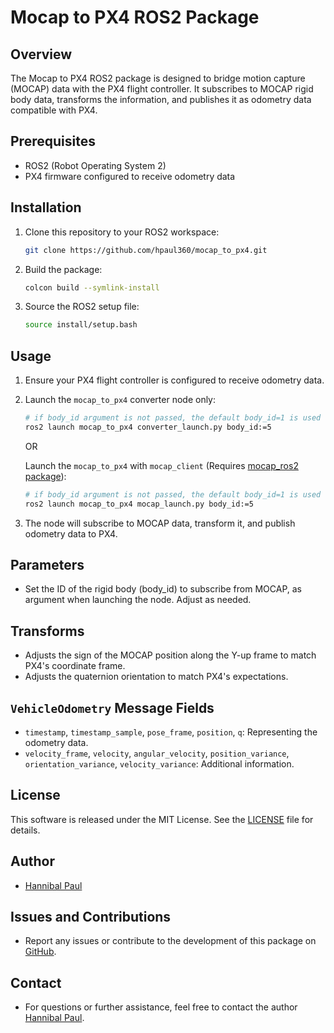 # Mocap to PX4 ROS2 Package

## Overview
The Mocap to PX4 ROS2 package is designed to bridge motion capture (MOCAP) data with the PX4 flight controller. It subscribes to MOCAP rigid body data, transforms the information, and publishes it as odometry data compatible with PX4.

## Prerequisites
- ROS2 (Robot Operating System 2)
- PX4 firmware configured to receive odometry data

## Installation
1. Clone this repository to your ROS2 workspace:

    ```bash
    git clone https://github.com/hpaul360/mocap_to_px4.git
    ```

2. Build the package:

    ```bash
    colcon build --symlink-install
    ```

3. Source the ROS2 setup file:

    ```bash
    source install/setup.bash
    ```

## Usage
1. Ensure your PX4 flight controller is configured to receive odometry data.
2. Launch the `mocap_to_px4` converter node only:

    ```bash
    # if body_id argument is not passed, the default body_id=1 is used
    ros2 launch mocap_to_px4 converter_launch.py body_id:=5
    ```

    OR 
    
    Launch the `mocap_to_px4` with `mocap_client` (Requires [mocap_ros2 package](https://github.com/hpaul360/mocap_ros2.git)):
    ```bash
    # if body_id argument is not passed, the default body_id=1 is used
    ros2 launch mocap_to_px4 mocap_launch.py body_id:=5
    ```

3. The node will subscribe to MOCAP data, transform it, and publish odometry data to PX4.

## Parameters
- Set the ID of the rigid body (body_id) to subscribe from MOCAP, as argument when launching the node. Adjust as needed.

## Transforms
- Adjusts the sign of the MOCAP position along the Y-up frame to match PX4's coordinate frame.
- Adjusts the quaternion orientation to match PX4's expectations.

## `VehicleOdometry` Message Fields
- `timestamp`, `timestamp_sample`, `pose_frame`, `position`, `q`: Representing the odometry data.
- `velocity_frame`, `velocity`, `angular_velocity`, `position_variance`, `orientation_variance`, `velocity_variance`: Additional information.

## License
This software is released under the MIT License. See the [LICENSE](LICENSE) file for details.

## Author
- [Hannibal Paul](https://github.com/hpaul360)

## Issues and Contributions
- Report any issues or contribute to the development of this package on [GitHub](https://github.com/hpaul360/mocap_to_px4).

## Contact
- For questions or further assistance, feel free to contact the author [Hannibal Paul](https://hannibalpaul.com/).
